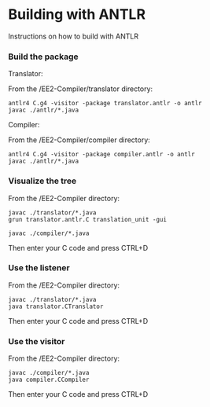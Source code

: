 # Building with ANTLR

Instructions on how to build with ANTLR

### Build the package


Translator:

From the /EE2-Compiler/translator directory:
```
antlr4 C.g4 -visitor -package translator.antlr -o antlr
javac ./antlr/*.java
```


Compiler:

From the /EE2-Compiler/compiler directory:
```
antlr4 C.g4 -visitor -package compiler.antlr -o antlr
javac ./antlr/*.java
```

### Visualize the tree

From the /EE2-Compiler directory:

```
javac ./translator/*.java
grun translator.antlr.C translation_unit -gui

javac ./compiler/*.java
```

Then enter your C code and press CTRL+D

### Use the listener

From the /EE2-Compiler directory:

```
javac ./translator/*.java
java translator.CTranslator
```

Then enter your C code and press CTRL+D

### Use the visitor

From the /EE2-Compiler directory:

```
javac ./compiler/*.java
java compiler.CCompiler
```

Then enter your C code and press CTRL+D